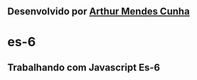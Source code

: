 ## Desenvolvido por [Arthur Mendes Cunha](https://github.com/mendesarthur)
# es-6
## Trabalhando com Javascript Es-6
